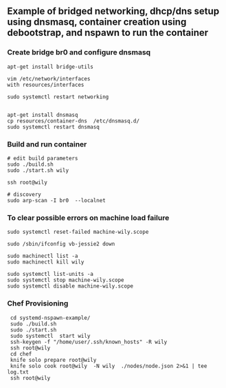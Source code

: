 
## Example of bridged networking, dhcp/dns setup using dnsmasq, container creation using debootstrap, and nspawn to run the container

### Create bridge br0 and configure dnsmasq
```
apt-get install bridge-utils

vim /etc/network/interfaces
with resources/interfaces

sudo systemctl restart networking


apt-get install dnsmasq
cp resources/container-dns  /etc/dnsmasq.d/
sudo systemctl restart dnsmasq
```


### Build and run container
```
# edit build parameters
sudo ./build.sh
sudo ./start.sh wily

ssh root@wily

# discovery
sudo arp-scan -I br0  --localnet

```

### To clear possible errors on machine load failure 
```
sudo systemctl reset-failed machine-wily.scope

sudo /sbin/ifconfig vb-jessie2 down

sudo machinectl list -a
sudo machinectl kill wily

sudo systemctl list-units -a
sudo systemctl stop machine-wily.scope
sudo systemctl disable machine-wily.scope
```


### Chef Provisioning
```
 cd systemd-nspawn-example/
 sudo ./build.sh 
 sudo ./start.sh 
 sudo systemctl  start wily 
 ssh-keygen -f "/home/user/.ssh/known_hosts" -R wily
 ssh root@wily
 cd chef
 knife solo prepare root@wily
 knife solo cook root@wily  -N wily  ./nodes/node.json 2>&1 | tee log.txt
 ssh root@wily
```


